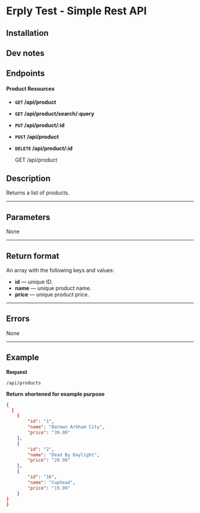 # Erply Test - Simple Rest API

## Installation

## Dev notes

## Endpoints

#### Product Resources

- **<code>GET</code> /api/product**
- **<code>GET</code> /api/product/search/:query**
- **<code>PUT</code> /api/product/:id**
- **<code>POST</code> /api/product**
- **<code>DELETE</code> /api/product/:id**

    GET /api/product

## Description
Returns a list of products.

***

## Parameters
None

***

## Return format
An array with the following keys and values:

- **id** — unique ID.
- **name** — unique product name.
- **price** — unique product price.

***

## Errors
None

***

## Example
**Request**

    /api/products

**Return** __shortened for example purpose__
``` json
{
  [
    {
        "id": "1",
        "name": "Batman Arkham City",
        "price": "39.99"
    },
    {
        "id": "2",
        "name": "Dead By Daylight",
        "price": "29.99"
    },
    {
        "id": "16",
        "name": "Cuphead",
        "price": "19.99"
    }
]
}
```
